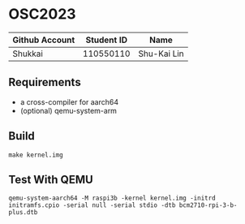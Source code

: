# OSC2023

| Github Account | Student ID | Name          |
|----------------|------------|---------------|
| Shukkai        | 110550110  | Shu-Kai Lin   |

## Requirements

* a cross-compiler for aarch64
* (optional) qemu-system-arm

## Build 

```
make kernel.img
```

## Test With QEMU

```
qemu-system-aarch64 -M raspi3b -kernel kernel.img -initrd initramfs.cpio -serial null -serial stdio -dtb bcm2710-rpi-3-b-plus.dtb
```
